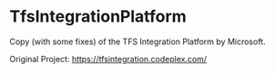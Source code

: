# TfsIntegrationPlatform
Copy (with some fixes) of the TFS Integration Platform by Microsoft.

Original Project: https://tfsintegration.codeplex.com/
